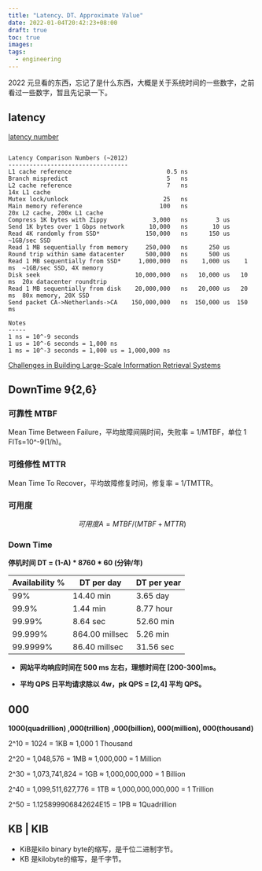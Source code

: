 ```yaml
---
title: "Latency、DT、Approximate Value"
date: 2022-01-04T20:42:23+08:00
draft: true
toc: true
images:
tags: 
  - engineering
---
```


2022 元旦看的东西，忘记了是什么东西，大概是关于系统时间的一些数字，之前看过一些数字，暂且先记录一下。

## latency

[latency number](https://gist.github.com/jboner/2841832)

```

Latency Comparison Numbers (~2012)
----------------------------------
L1 cache reference                           0.5 ns
Branch mispredict                            5   ns
L2 cache reference                           7   ns                      14x L1 cache
Mutex lock/unlock                           25   ns
Main memory reference                      100   ns                      20x L2 cache, 200x L1 cache
Compress 1K bytes with Zippy             3,000   ns        3 us
Send 1K bytes over 1 Gbps network       10,000   ns       10 us
Read 4K randomly from SSD*             150,000   ns      150 us          ~1GB/sec SSD
Read 1 MB sequentially from memory     250,000   ns      250 us
Round trip within same datacenter      500,000   ns      500 us
Read 1 MB sequentially from SSD*     1,000,000   ns    1,000 us    1 ms  ~1GB/sec SSD, 4X memory
Disk seek                           10,000,000   ns   10,000 us   10 ms  20x datacenter roundtrip
Read 1 MB sequentially from disk    20,000,000   ns   20,000 us   20 ms  80x memory, 20X SSD
Send packet CA->Netherlands->CA    150,000,000   ns  150,000 us  150 ms

Notes
-----
1 ns = 10^-9 seconds
1 us = 10^-6 seconds = 1,000 ns
1 ms = 10^-3 seconds = 1,000 us = 1,000,000 ns
```

[Challenges in Building Large-Scale Information Retrieval Systems](http://videolectures.net/wsdm09_dean_cblirs/)

## DownTime 9{2,6}

### 可靠性 MTBF

Mean Time Between Failure，平均故障间隔时间，失败率 = 1/MTBF，单位 1 FITs=10^-9(1/h)。

### 可维修性 MTTR

Mean Time To Recover，平均故障修复时间，修复率 = 1/TMTTR。

### 可用度

$$
可用度 A = MTBF/(MTBF + MTTR)
$$



### Down Time

**停机时间 DT = (1-A) * 8760 * 60 (分钟/年)**



| Availability % | DT per day     | DT per year |
| -------------- | -------------- | ----------- |
| 99%            | 14.40 min      | 3.65 day    |
| 99.9%          | 1.44 min       | 8.77 hour   |
| 99.99%         | 8.64 sec       | 52.60 min   |
| 99.999%        | 864.00 millsec | 5.26 min    |
| 99.9999%       | 86.40 millsec  | 31.56 sec   |

- **网站平均响应时间在 500 ms 左右，理想时间在 [200-300]ms。**

- **平均 QPS 日平均请求除以 4w，pk QPS = [2,4] 平均 QPS。**

## 000

**1000(quadrillion) ,000(trillion) ,000(billion), 000(million), 000(thousand)**

2^10 = 1024 = 1KB ≈ 1,000 1 Thousand

2^20 = 1,048,576 = 1MB ≈ 1,000,000 = 1 Million

2^30 = 1,073,741,824 = 1GB ≈ 1,000,000,000 = 1 Billion

2^40 = 1,099,511,627,776 = 1TB ≈ 1,000,000,000,000 = 1 Trillion

2^50 = 1.125899906842624E15 = 1PB ≈ 1Quadrillion

## KB |  KIB

- KiB是kilo binary byte的缩写，是千位二进制字节。
- KB 是kilobyte的缩写，是千字节。

